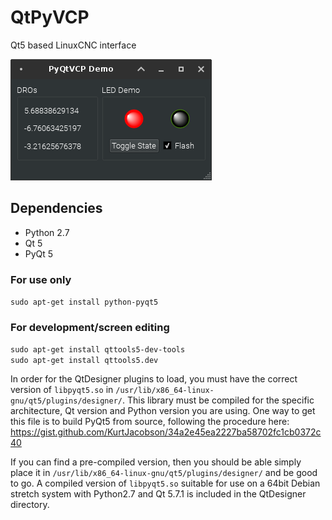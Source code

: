 # QtPyVCP

Qt5 based LinuxCNC interface

![](docs/screenshots/demo.png)

## Dependencies
  * Python 2.7
  * Qt 5
  * PyQt 5

### For use only
`sudo apt-get install python-pyqt5`  

### For development/screen editing
`sudo apt-get install qttools5-dev-tools`  
`sudo apt-get install qttools5.dev`  


In order for the QtDesigner plugins to load, you must have the correct version
of `libpyqt5.so` in `/usr/lib/x86_64-linux-gnu/qt5/plugins/designer/`. This library
must be compiled for the specific architecture, Qt version and Python version you
are using. One way to get this file is to build PyQt5 from source, following the
procedure here: https://gist.github.com/KurtJacobson/34a2e45ea2227ba58702fc1cb0372c40

If you can find a pre-compiled version, then you should be able simply place it
in `/usr/lib/x86_64-linux-gnu/qt5/plugins/designer/` and be good to go. A compiled
 version of `libpyqt5.so` suitable for use on a 64bit Debian stretch system
with Python2.7 and Qt 5.7.1 is included in the QtDesigner directory.
